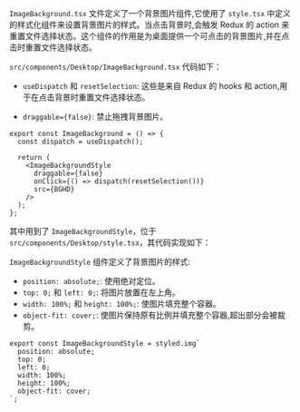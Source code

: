 `ImageBackground.tsx` 文件定义了一个背景图片组件,它使用了 `style.tsx` 中定义的样式化组件来设置背景图片的样式。当点击背景时,会触发 Redux 的 action 来重置文件选择状态。这个组件的作用是为桌面提供一个可点击的背景图片,并在点击时重置文件选择状态。

`src/components/Desktop/ImageBackground.tsx` 代码如下：

- `useDispatch` 和 `resetSelection`: 这些是来自 Redux 的 hooks 和 action,用于在点击背景时重置文件选择状态。

- `draggable={false}`: 禁止拖拽背景图片。

```tsx
export const ImageBackground = () => {
  const dispatch = useDispatch();

  return (
    <ImageBackgroundStyle
      draggable={false}
      onClick={() => dispatch(resetSelection())}
      src={BGHD}
    />
  );
};
```

其中用到了 `ImageBackgroundStyle`，位于 `src/components/Desktop/style.tsx`，其代码实现如下：

`ImageBackgroundStyle` 组件定义了背景图片的样式:

- `position: absolute;`: 使用绝对定位。
- `top: 0;` 和 `left: 0;`: 将图片放置在左上角。
- `width: 100%;` 和 `height: 100%;`: 使图片填充整个容器。
- `object-fit: cover;`: 使图片保持原有比例并填充整个容器,超出部分会被裁剪。

```tsx
export const ImageBackgroundStyle = styled.img`
  position: absolute;
  top: 0;
  left: 0;
  width: 100%;
  height: 100%;
  object-fit: cover;
`;
```

